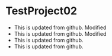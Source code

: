 # TestProject02

- This is updated from github. Modified
- This is updated from github. Modified
- This is updated from github.
- This is updated from github.
